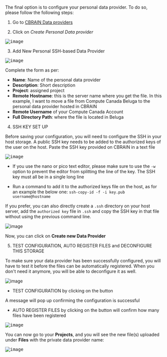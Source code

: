 The final option is to configure your personal data provider. To do so, please follow the following steps:

1. Go to [CBRAIN Data providers](https://portal.neurohub.ca/data_providers) 
 
2. Click on _Create Personal Data provider_

<kbd>![image](https://github.com/aces/cbrain/assets/115739667/8e148428-41a3-49cd-b954-f6cac51ca4e9)</kbd>

3. Add New Personal SSH-based Data Provider

<kbd>![image](https://github.com/aces/cbrain/assets/115739667/260bb98c-19bd-494b-813a-fa9e15d75e68)</kbd>

Complete the form as per:

* **Name**: Name of the personal data provider
* **Description**: Short description
* **Project**: assigned project
* **Remote Hostname**: this is the server name where you get the file. 
In this example, I want to move a file from Compute Canada Beluga to the personal data provider hosted in CBRAIN
* **Remote Username** of your Compute Canada Account
* **Full Directory Path**: where the file is located in Beluga

4. SSH KEY SET UP

Before saving your configuration, you will need to configure the SSH in your host storage.
A public SSH key needs to be added to the authorized keys of the user on the host. Paste the SSH key provided on CBRAIN in a text file 

<kbd>![image](https://github.com/aces/cbrain/assets/115739667/fb9d4815-1b0c-4d65-afc3-6a4a631464d5)</kbd>

* If you use the nano or pico text editor, please make sure to use the
`-w`
option to prevent the editor from splitting the line of the key. The SSH key must all be in a single long line

* Run a command to add it to the authorized keys file on the host, as for an example the below one:
`ssh-copy-id -f -i key.pub username@hostname`

If you prefer, you can also directly create a `.ssh` directory on your host server, add the `authorized key` file in `.ssh` and copy the SSH key in that file without using the previous command line.

![image](https://user-images.githubusercontent.com/115739667/234660916-06c5ba4c-3c7b-4570-b8cd-1dc5a39521b5.png)

Now, you can click on **Create new Data Provider**
 
5. TEST CONFIGURATION, AUTO REGISTER FILES and DECONFIGURE THIS STORAGE

To make sure your data provider has been successfully configured, you will have to test it before the files can be automatically registered. When you don't need it anymore, you will be able to deconfigure it as well.

![image](https://github.com/xmpham/CBRAIN_USERGUIDE_PXM/assets/115739667/70c1e57f-d2b8-451c-97c1-f9d0677c4070)

* TEST CONFIGURATION by clicking on the button
 
A message will pop up confirming the configuration is successful

* AUTO REGISTER FILES by clicking on the button will confirm  how many files have been registered

<kbd>![image](https://github.com/xmpham/CBRAIN_USERGUIDE_PXM/assets/115739667/0145db66-180f-4549-9347-3334ef3b2d40)</kbd>

You can now go to your **Projects**, and you will see the new file(s) uploaded under **Files** with the private data provider name:

<kbd>![image](https://github.com/xmpham/CBRAIN_USERGUIDE_PXM/assets/115739667/ac5d3bfd-0243-4869-b027-52c79246adbc)</kbd>